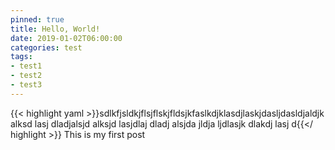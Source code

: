 ```yaml
---
pinned: true
title: Hello, World!
date: 2019-01-02T06:00:00
categories: test
tags:
- test1
- test2
- test3
---
```

{{< highlight yaml >}}sdlkfjsldkjflsjflskjfldsjkfaslkdjklasdjlaskjdasljdasldjaldjk alksd lasj dladjalsjd alksjd lasjdlaj dladj alsjda jldja ljdlasjk dlakdj lasj d{{</ highlight >}}
This is my first post
